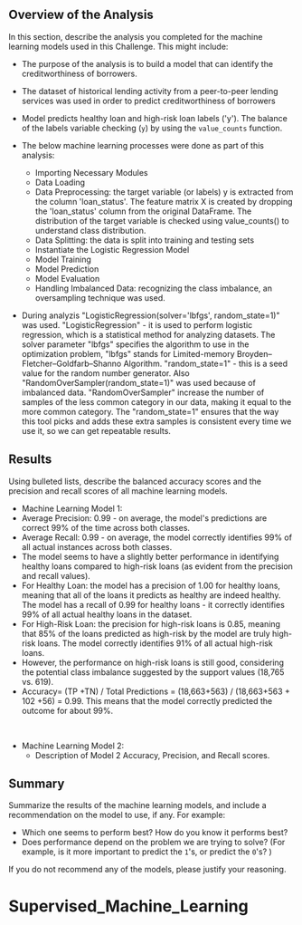 ## Overview of the Analysis

In this section, describe the analysis you completed for the machine learning models used in this Challenge. This might include:

* The purpose of the analysis is to build a model that can identify the creditworthiness of borrowers.
* The dataset of historical lending activity from a peer-to-peer lending services was used in order to predict creditworthiness of borrowers
* Model predicts healthy loan and high-risk loan labels ('y'). The balance of the labels variable checking (`y`) by using the `value_counts` function.
* The below machine learning processes were done as part of this analysis:
  - Importing Necessary Modules
  - Data Loading
  - Data Preprocessing: the target variable (or labels) y is extracted from the column 'loan_status'. The feature matrix X is created by dropping the 'loan_status' column from the original DataFrame. The distribution of the target variable is checked using value_counts() to understand class distribution.
  - Data Splitting: the data is split into training and testing sets
  - Instantiate the Logistic Regression Model
  - Model Training
  - Model Prediction
  - Model Evaluation
  - Handling Imbalanced Data: recognizing the class imbalance, an oversampling technique was used.


* During analyzis "LogisticRegression(solver='lbfgs', random_state=1)" was used. "LogisticRegression" - it is used to perform logistic regression, which is a statistical method for analyzing datasets. The solver parameter "lbfgs" specifies the algorithm to use in the optimization problem, "lbfgs" stands for Limited-memory Broyden–Fletcher–Goldfarb–Shanno Algorithm. "random_state=1" - this is a seed value for the random number generator.
Also "RandomOverSampler(random_state=1)" was used because of imbalanced data. "RandomOverSampler" increase the number of samples of the less common category in our data, making it equal to the more common category. The "random_state=1" ensures that the way this tool picks and adds these extra samples is consistent every time we use it, so we can get repeatable results.

## Results

Using bulleted lists, describe the balanced accuracy scores and the precision and recall scores of all machine learning models.

* Machine Learning Model 1:
* Average Precision: 0.99 - on average, the model's predictions are correct 99% of the time across both classes.
* Average Recall: 0.99 - on average, the model correctly identifies 99% of all actual instances across both classes.
* The model seems to have a slightly better performance in identifying healthy loans compared to high-risk loans (as evident from the precision and recall values).
* For Healthy Loan: the model has a precision of 1.00 for healthy loans, meaning that all of the loans it predicts as healthy are indeed healthy. The model has a recall of 0.99 for healthy loans - it correctly identifies 99% of all actual healthy loans in the dataset.
* For High-Risk Loan: the precision for high-risk loans is 0.85, meaning that 85% of the loans predicted as high-risk by the model are truly high-risk loans. The model correctly identifies 91% of all actual high-risk loans.
* However, the performance on high-risk loans is still good, considering the potential class imbalance suggested by the support values (18,765 vs. 619).
* Accuracy= (TP +TN) / Total Predictions = (18,663+563) / (18,663+563 + 102 +56) = 0.99. This means that the model correctly predicted the outcome for about 99%.

​

* Machine Learning Model 2:
  * Description of Model 2 Accuracy, Precision, and Recall scores.

## Summary

Summarize the results of the machine learning models, and include a recommendation on the model to use, if any. For example:
* Which one seems to perform best? How do you know it performs best?
* Does performance depend on the problem we are trying to solve? (For example, is it more important to predict the `1`'s, or predict the `0`'s? )

If you do not recommend any of the models, please justify your reasoning.
# Supervised_Machine_Learning
